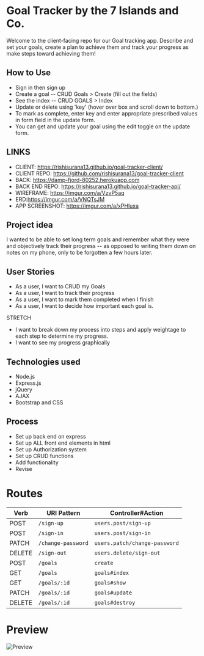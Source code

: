 # Goal Tracker by the 7 Islands and Co.
Welcome to the client-facing repo for our Goal tracking app.
Describe and set your goals, create a plan to achieve them and track your
progress as make steps toward achieving them!

## How to Use 
+ Sign in then sign up
+ Create a goal -- CRUD Goals > Create (fill out the fields)
+ See the index -- CRUD GOALS > Index
+ Update or delete using 'key' (hover over box and scroll down to bottom.)
+ To mark as complete, enter key and enter appropriate prescribed values
in form field in the update form.
+ You can get and update your goal using the edit toggle on the update form.

## LINKS
+ CLIENT: https://rishisurana13.github.io/goal-tracker-client/
+ CLIENT REPO: https://github.com/rishisurana13/goal-tracker-client
+ BACK: https://damp-fjord-80252.herokuapp.com
+ BACK END REPO: https://rishisurana13.github.io/goal-tracker-api/
+ WIREFRAME: https://imgur.com/a/VzvP5aq
+ ERD:https://imgur.com/a/VNQTsJM
+ APP SCREENSHOT: https://imgur.com/a/xPHluxa

## Project idea
I wanted to be able to set long term goals and remember what they were and
objectively track their progress -- as opposed to writing them down on notes on
my phone, only to be forgotten a few hours later.

## User Stories
+ As a user, I want to CRUD my Goals
+ As a user, I want to track their progress
+ As a user, I want to mark them completed when I finish
+ As a user, I want to decide how important each goal is.

STRETCH
+ I want to break down my process into steps and apply weightage to each step
to determine my progress.
+ I want to see my progress graphically
## Technologies used
+ Node.js
+ Express.js
+ jQuery
+ AJAX
+ Bootstrap and CSS

## Process
+ Set up back end on express
+ Set up ALL front end elements in html
+ Set up Authorization system
+ Set up CRUD functions
+ Add functionality
+ Revise

# Routes
| Verb    | URI Pattern            | Controller#Action             |
|---------|------------------------|-------------------------------|
| POST    | `/sign-up`             | `users.post/sign-up`          |
| POST    | `/sign-in`             | `users.post/sign-in`          |
| PATCH   | `/change-password`     | `users.patch/change-password` |
| DELETE  | `/sign-out`            | `users.delete/sign-out`       |
| POST    | `/goals`               | `create`                      |
| GET     | `/goals`               | `goals#index`                 |
| GET     | `/goals/:id`           | `goals#show`                  |
| PATCH   | `/goals/:id`           | `goals#update`                |
| DELETE  | `/goals/:id`           | `goals#destroy`               |

# Preview
![Preview](https://i.imgur.com/VLAL055.png)
